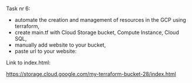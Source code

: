 Task nr 6:

- automate the creation and management of resources in the GCP using terraform,
- create main.tf with Cloud Storage bucket, Compute Instance, Cloud SQL,
- manually add website to your bucket,
- paste url to your website: 

Link to index.html:

https://storage.cloud.google.com/my-terraform-bucket-28/index.html

